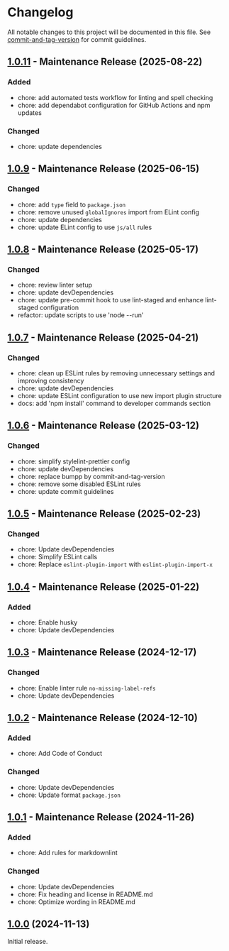 # Changelog

All notable changes to this project will be documented in this file. See [commit-and-tag-version](https://github.com/absolute-version/commit-and-tag-version) for commit guidelines.

## [1.0.11](https://github.com/KristjanESPERANTO/MMM-Forum/compare/v1.0.10...v1.0.11) - Maintenance Release (2025-08-22)

### Added

- chore: add automated tests workflow for linting and spell checking
- chore: add dependabot configuration for GitHub Actions and npm updates

### Changed

- chore: update dependencies

## [1.0.9](https://github.com/KristjanESPERANTO/MMM-Forum/compare/v1.0.8...v1.0.9) - Maintenance Release (2025-06-15)

### Changed

- chore: add `type` field to `package.json`
- chore: remove unused `globalIgnores` import from ELint config
- chore: update dependencies
- chore: update ELint config to use `js/all` rules

## [1.0.8](https://github.com/KristjanESPERANTO/MMM-Forum/compare/v1.0.7...v1.0.8) - Maintenance Release (2025-05-17)

### Changed

- chore: review linter setup
- chore: update devDependencies
- chore: update pre-commit hook to use lint-staged and enhance lint-staged configuration
- refactor: update scripts to use 'node --run'

## [1.0.7](https://github.com/KristjanESPERANTO/MMM-Forum/compare/v1.0.6...v1.0.7) - Maintenance Release (2025-04-21)

### Changed

- chore: clean up ESLint rules by removing unnecessary settings and improving consistency
- chore: update devDependencies
- chore: update ESLint configuration to use new import plugin structure
- docs: add 'npm install' command to developer commands section

## [1.0.6](https://github.com/KristjanESPERANTO/MMM-Forum/compare/v1.0.5...v1.0.6) - Maintenance Release (2025-03-12)

### Changed

- chore: simplify stylelint-prettier config
- chore: update devDependencies
- chore: replace bumpp by commit-and-tag-version
- chore: remove some disabled ESLint rules
- chore: update commit guidelines

## [1.0.5](https://github.com/KristjanESPERANTO/MMM-Forum/compare/v1.0.4...v1.0.5) - Maintenance Release (2025-02-23)

### Changed

- chore: Update devDependencies
- chore: Simplify ESLint calls
- chore: Replace `eslint-plugin-import` with `eslint-plugin-import-x`

## [1.0.4](https://github.com/KristjanESPERANTO/MMM-Forum/compare/v1.0.3...v1.0.4) - Maintenance Release (2025-01-22)

### Added

- chore: Enable husky
- chore: Update devDependencies

## [1.0.3](https://github.com/KristjanESPERANTO/MMM-Forum/compare/v1.0.2...v1.0.3) - Maintenance Release (2024-12-17)

### Changed

- chore: Enable linter rule `no-missing-label-refs`
- chore: Update devDependencies

## [1.0.2](https://github.com/KristjanESPERANTO/MMM-Forum/compare/v1.0.1...v1.0.2) - Maintenance Release (2024-12-10)

### Added

- chore: Add Code of Conduct

### Changed

- chore: Update devDependencies
- chore: Update format `package.json`

## [1.0.1](https://github.com/KristjanESPERANTO/MMM-Forum/compare/v1.0.0...v1.0.1) - Maintenance Release (2024-11-26)

### Added

- chore: Add rules for markdownlint

### Changed

- chore: Update devDependencies
- chore: Fix heading and license in README.md
- chore: Optimize wording in README.md

## [1.0.0](https://github.com/KristjanESPERANTO/MMM-Forum/releases/tag/v1.0.0) (2024-11-13)

Initial release.
